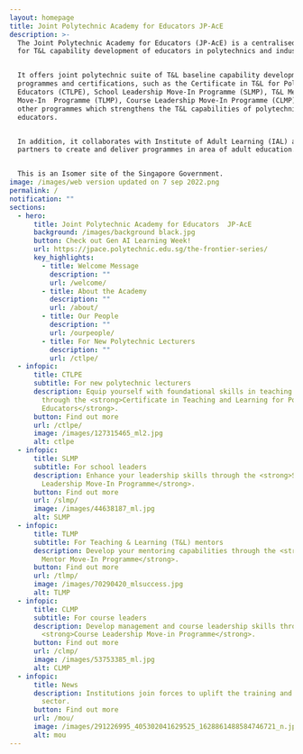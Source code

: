 ```yaml
---
layout: homepage
title: Joint Polytechnic Academy for Educators JP-AcE
description: >-
  The Joint Polytechnic Academy for Educators (JP-AcE) is a centralised academy
  for T&L capability development of educators in polytechnics and industry.


  It offers joint polytechnic suite of T&L baseline capability development
  programmes and certifications, such as the Certificate in T&L for Polytechnic
  Educators (CTLPE), School Leadership Move-In Programme (SLMP), T&L Mentor
  Move-In  Programme (TLMP), Course Leadership Move-In Programme (CLMP) and
  other programmes which strengthens the T&L capabilities of polytechnic
  educators. 


  In addition, it collaborates with Institute of Adult Learning (IAL) and
  partners to create and deliver programmes in area of adult education. 


  This is an Isomer site of the Singapore Government.
image: /images/web version updated on 7 sep 2022.png
permalink: /
notification: ""
sections:
  - hero:
      title: Joint Polytechnic Academy for Educators  JP-AcE
      background: /images/background black.jpg
      button: Check out Gen AI Learning Week!
      url: https://jpace.polytechnic.edu.sg/the-frontier-series/
      key_highlights:
        - title: Welcome Message
          description: ""
          url: /welcome/
        - title: About the Academy
          description: ""
          url: /about/
        - title: Our People
          description: ""
          url: /ourpeople/
        - title: For New Polytechnic Lecturers
          description: ""
          url: /ctlpe/
  - infopic:
      title: CTLPE
      subtitle: For new polytechnic lecturers
      description: Equip yourself with foundational skills in teaching and learning
        through the <strong>Certificate in Teaching and Learning for Polytechnic
        Educators</strong>.
      button: Find out more
      url: /ctlpe/
      image: /images/127315465_ml2.jpg
      alt: ctlpe
  - infopic:
      title: SLMP
      subtitle: For school leaders
      description: Enhance your leadership skills through the <strong>School
        Leadership Move-In Programme</strong>.
      button: Find out more
      url: /slmp/
      image: /images/44638187_ml.jpg
      alt: SLMP
  - infopic:
      title: TLMP
      subtitle: For Teaching & Learning (T&L) mentors
      description: Develop your mentoring capabilities through the <strong>T&L
        Mentor Move-In Programme</strong>.
      button: Find out more
      url: /tlmp/
      image: /images/70290420_mlsuccess.jpg
      alt: TLMP
  - infopic:
      title: CLMP
      subtitle: For course leaders
      description: Develop management and course leadership skills through the
        <strong>Course Leadership Move-in Programme</strong>.
      button: Find out more
      url: /clmp/
      image: /images/53753385_ml.jpg
      alt: CLMP
  - infopic:
      title: News
      description: Institutions join forces to uplift the training and adult education
        sector.
      button: Find out more
      url: /mou/
      image: /images/291226995_405302041629525_1628861488584746721_n.jpg
      alt: mou
---
```


